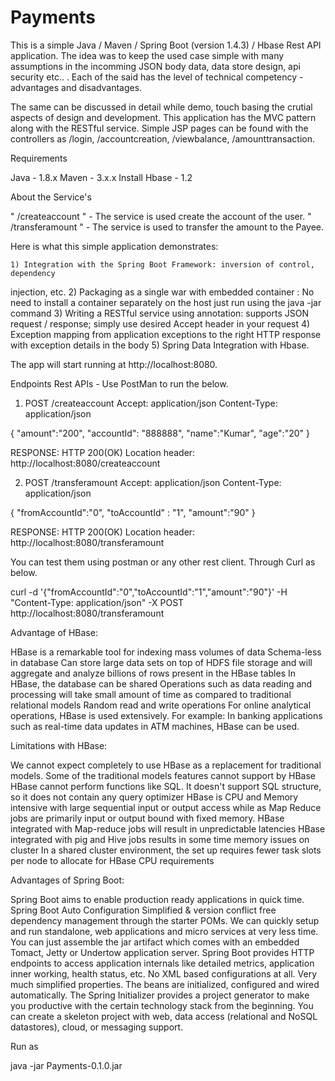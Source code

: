 # Payments

This is a simple Java / Maven / Spring Boot (version 1.4.3) / Hbase Rest API
application. The idea was to keep the used case simple with many assumptions in the
incomming JSON body data, data store design, api security etc.. . Each of the said
has the level of technical competency - advantages and disadvantages.

The same can be discussed in detail while demo, touch basing the crutial aspects of
design and development. This application has the MVC pattern along with the RESTful
service. Simple JSP pages can be found with the controllers as /login,
/accountcreation, /viewbalance, /amounttransaction.

Requirements

Java - 1.8.x
Maven - 3.x.x
Install Hbase - 1.2

About the Service's

" /createaccount " - The service is used create the account of the user.
" /transferamount " - The service is used to transfer the amount to the Payee.

Here is what this simple application demonstrates:

	1) Integration with the Spring Boot Framework: inversion of control, dependency
injection, etc.
	2) Packaging as a single war with embedded container : No need to install a
container separately on the host just run using the java -jar command
	3) Writing a RESTful service using annotation: supports JSON request / response;
simply use desired Accept header in your request
	4) Exception mapping from application exceptions to the right HTTP response with
exception details in the body
	5) Spring Data Integration with Hbase.

The app will start running at http://localhost:8080.

Endpoints Rest APIs - Use PostMan to run the below.

1) POST /createaccount
Accept: application/json
Content-Type: application/json

{
"amount":"200",
"accountId": "888888",
"name":"Kumar",
"age":"20"
}

RESPONSE: HTTP 200(OK)
Location header: http://localhost:8080/createaccount

2) POST /transferamount
Accept: application/json
Content-Type: application/json

{
"fromAccountId":"0",
"toAccountId"
: "1",
"amount":"90"
}

RESPONSE: HTTP 200(OK)
Location header: http://localhost:8080/transferamount

You can test them using postman or any other rest client. Through Curl as below.

curl -d '{"fromAccountId":"0","toAccountId":"1","amount":"90"}' -H "Content-Type:
application/json" -X POST http://localhost:8080/transferamount

Advantage of HBase:

HBase is a remarkable tool for indexing mass volumes of data
Schema-less in database
Can store large data sets on top of HDFS file storage and will aggregate and analyze
billions of rows present in the HBase tables
In HBase, the database can be shared
Operations such as data reading and processing will take small amount of time as
compared to traditional relational models
Random read and write operations
For online analytical operations, HBase is used extensively.
For example: In banking applications such as real-time data updates in ATM machines,
HBase can be used.

Limitations with HBase:

We cannot expect completely to use HBase as a replacement for traditional models.
Some of the traditional models features cannot support by HBase
HBase cannot perform functions like SQL. It doesn't support SQL structure, so it
does not contain any query optimizer
HBase is CPU and Memory intensive with large sequential input or output access while
as Map Reduce jobs are primarily input or output bound with fixed memory.
HBase integrated with Map-reduce jobs will result in unpredictable latencies
HBase integrated with pig and Hive jobs results in some time memory issues on
cluster
In a shared cluster environment, the set up requires fewer task slots per node to
allocate for HBase CPU requirements

Advantages of Spring Boot:

Spring Boot aims to enable production ready applications in quick time.
Spring Boot Auto Configuration
Simplified & version conflict free dependency management through the starter POMs.
We can quickly setup and run standalone, web applications and micro services at very
less time.
You can just assemble the jar artifact which comes with an embedded Tomact, Jetty or
Undertow application server.
Spring Boot provides HTTP endpoints to access application internals like detailed
metrics, application inner working, health status, etc.
No XML based configurations at all. Very much simplified properties. The beans are
initialized, configured and wired automatically.
The Spring Initializer provides a project generator to make you productive with the
certain technology stack from the beginning. You can create a skeleton project with
web, data access (relational and NoSQL datastores), cloud, or messaging support.

Run as

java -jar Payments-0.1.0.jar
